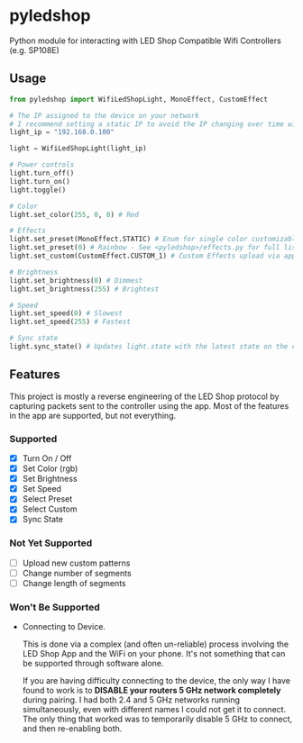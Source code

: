 # pyledshop
Python module for interacting with LED Shop Compatible Wifi Controllers (e.g. SP108E)

## Usage

```py
from pyledshop import WifiLedShopLight, MonoEffect, CustomEffect

# The IP assigned to the device on your network
# I recommend setting a static IP to avoid the IP changing over time with DHCP
light_ip = "192.168.0.100" 

light = WifiLedShopLight(light_ip)

# Power controls
light.turn_off()
light.turn_on()
light.toggle()

# Color
light.set_color(255, 0, 0) # Red

# Effects
light.set_preset(MonoEffect.STATIC) # Enum for single color customizable effects
light.set_preset(0) # Rainbow - See <pyledshop>/effects.py for full list of values
light.set_custom(CustomEffect.CUSTOM_1) # Custom Effects upload via app

# Brightness
light.set_brightness(0) # Dimmest
light.set_brightness(255) # Brightest

# Speed
light.set_speed(0) # Slowest
light.set_speed(255) # Fastest

# Sync state
light.sync_state() # Updates light.state with the latest state on the controller
```

## Features

This project is mostly a reverse engineering of the LED Shop protocol by capturing packets sent to the controller using the app.
Most of the features in the app are supported, but not everything.

### Supported
- [x] Turn On / Off
- [x] Set Color (rgb)
- [x] Set Brightness
- [x] Set Speed
- [x] Select Preset
- [x] Select Custom
- [x] Sync State

### Not Yet Supported
- [ ] Upload new custom patterns
- [ ] Change number of segments
- [ ] Change length of segments

### Won't Be Supported
- Connecting to Device.

  This is done via a complex (and often un-reliable) process involving the LED Shop App and the WiFi on your phone. It's not something that can be supported through software alone.

  If you are having difficulty connecting to the device, the only way I have found to work is to **DISABLE your routers 5 GHz network completely** during pairing. I had both 2.4 and 5 GHz networks running simultaneously, even with different names I could not get it to connect. The only thing that worked was to temporarily disable 5 GHz to connect, and then re-enabling both.

